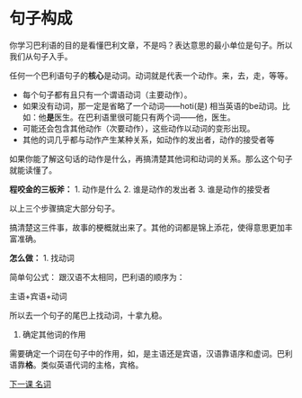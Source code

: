# 句子构成

你学习巴利语的目的是看懂巴利文章，不是吗？表达意思的最小单位是句子。所以我们从句子入手。

任何一个巴利语句子的**核心**是动词。动词就是代表一个动作。来，去，走，等等。

* 每个句子都有且只有一个谓语动词（主要动作）。
* 如果没有动词，那一定是省略了一个动词——hoti\(是\) 相当英语的be动词。比如：他**是**医生。在巴利语里很可能只有两个词——他，医生。
* 可能还会包含其他动作（次要动作），这些动作以动词的变形出现。
* 其他的词几乎都与动作产生某种关系，如动作的发出者，动作的接受者等

如果你能了解这句话的动作是什么，再搞清楚其他词和动词的关系。那么这个句子就能读懂了。

**程咬金的三板斧：** 1. 动作是什么 2. 谁是动作的发出者 3. 谁是动作的接受者

以上三个步骤搞定大部分句子。

搞清楚这三件事，故事的梗概就出来了。其他的词都是锦上添花，使得意思更加丰富准确。

**怎么做：** 1. 找动词

简单句公式： 跟汉语不太相同，巴利语的顺序为：

主语+宾语+动词

所以去一个句子的尾巴上找动词，十拿九稳。

1. 确定其他词的作用

需要确定一个词在句子中的作用，如，是主语还是宾语，汉语靠语序和虚词。巴利语靠**格**。类似英语代词的主格，宾格。

[下一课 名词](2-noun.md)

